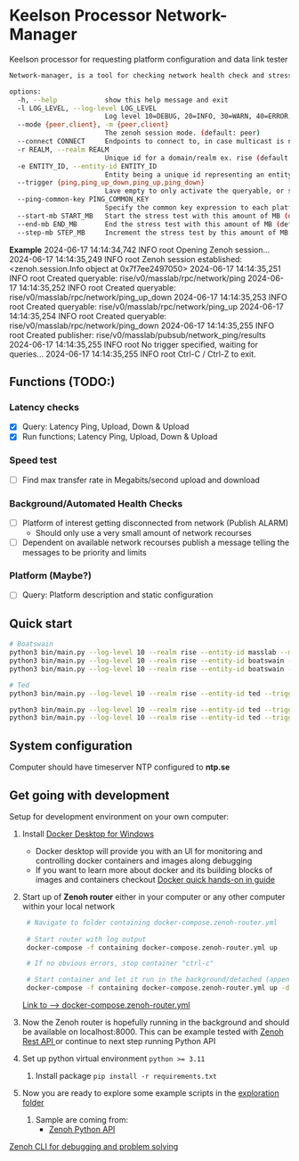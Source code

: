 
# Keelson Processor Network-Manager

Keelson processor for requesting platform configuration and data link tester

```bash
Network-manager, is a tool for checking network health check and stresses test. More coming soon!

options:
  -h, --help            show this help message and exit
  -l LOG_LEVEL, --log-level LOG_LEVEL
                        Log level 10=DEBUG, 20=INFO, 30=WARN, 40=ERROR, 50=CRITICAL 0=NOTSET (default: 30)
  --mode {peer,client}, -m {peer,client}
                        The zenoh session mode. (default: peer)
  --connect CONNECT     Endpoints to connect to, in case multicast is not working. ex. tcp/localhost:7447 (default: None)
  -r REALM, --realm REALM
                        Unique id for a domain/realm ex. rise (default: rise)
  -e ENTITY_ID, --entity-id ENTITY_ID
                        Entity being a unique id representing an entity within the realm ex, boatswain (default: None)
  --trigger {ping,ping_up_down,ping_up,ping_down}
                        Lave empty to only activate the queryable, or specify the test to trigger (default: None)
  --ping-common-key PING_COMMON_KEY
                        Specify the common key expression to each platform {realm}/v{major_version}/{entity_id} (default: None)
  --start-mb START_MB   Start the stress test with this amount of MB (default: 0.0)
  --end-mb END_MB       End the stress test with this amount of MB (default: 10.0)
  --step-mb STEP_MB     Increment the stress test by this amount of MB (default: 1.0)
```

**Example**
2024-06-17 14:14:34,742 INFO root Opening Zenoh session...
2024-06-17 14:14:35,249 INFO root Zenoh session established: <zenoh.session.Info object at 0x7f7ee2497050>
2024-06-17 14:14:35,251 INFO root Created queryable: rise/v0/masslab/rpc/network/ping
2024-06-17 14:14:35,252 INFO root Created queryable: rise/v0/masslab/rpc/network/ping_up_down
2024-06-17 14:14:35,253 INFO root Created queryable: rise/v0/masslab/rpc/network/ping_up
2024-06-17 14:14:35,254 INFO root Created queryable: rise/v0/masslab/rpc/network/ping_down
2024-06-17 14:14:35,255 INFO root Created publisher: rise/v0/masslab/pubsub/network_ping/results
2024-06-17 14:14:35,255 INFO root No trigger specified, waiting for queries...
2024-06-17 14:14:35,255 INFO root Ctrl-C / Ctrl-Z to exit.


## Functions (TODO:)

### Latency checks

- [X] Query: Latency Ping, Upload, Down & Upload
- [X] Run functions; Latency Ping, Upload, Down & Upload

### Speed test

- [ ] Find max transfer rate in Megabits/second upload and download

### Background/Automated Health Checks

- [ ] Platform of interest getting disconnected from network (Publish ALARM)
  - Should only use a very small amount of network recourses
- [ ] Dependent on available network recourses publish a message telling the messages to be priority and limits

### Platform (Maybe?)

- [ ] Query: Platform description and static configuration


## Quick start

```bash
# Boatswain
python3 bin/main.py --log-level 10 --realm rise --entity-id masslab --mode client --connect tcp/localhost:7448
python3 bin/main.py --log-level 10 --realm rise --entity-id boatswain --trigger ping --ping-common-key rise/v0/ted 
python3 bin/main.py --log-level 10 --realm rise --entity-id boatswain --trigger ping_up_down --ping-common-key rise/v0/ted 

# Ted 
python3 bin/main.py --log-level 10 --realm rise --entity-id ted --trigger ping --ping-common-key rise/v0/boatswain 

python3 bin/main.py --log-level 10 --realm rise --entity-id ted --trigger ping_up_down --ping-common-key rise/v0/ted 
python3 bin/main.py --log-level 10 --realm rise --entity-id ted --trigger ping_up_down --ping-common-key rise/v0/boatswain 


```

## System configuration

Computer should have timeserver NTP configured to **ntp.se**

## Get going with development

Setup for development environment on your own computer:

1) Install [Docker Desktop for Windows](https://docs.docker.com/desktop/install/windows-install/)
   - Docker desktop will provide you with an UI for monitoring and controlling docker containers and images along debugging 
   - If you want to learn more about docker and its building blocks of images and containers checkout [Docker quick hands-on in guide](https://docs.docker.com/guides/get-started/)
2) Start up of **Zenoh router** either in your computer or any other computer within your local network 

   ```bash
    # Navigate to folder containing docker-compose.zenoh-router.yml
  
    # Start router with log output 
    docker-compose -f containing docker-compose.zenoh-router.yml up

    # If no obvious errors, stop container "ctrl-c"

    # Start container and let it run in the background/detached (append -d) 
    docker-compose -f containing docker-compose.zenoh-router.yml up -d
   ```

    [Link to --> docker-compose.zenoh-router.yml](docker-compose.zenoh-router.yml)

1) Now the Zenoh router is hopefully running in the background and should be available on localhost:8000. This can be example tested with [Zenoh Rest API ](https://zenoh.io/docs/apis/rest/) or continue to next step running Python API
2) Set up python virtual environment  `python >= 3.11`
   1) Install package `pip install -r requirements.txt`
3)  Now you are ready to explore some example scripts in the [exploration folder](./exploration/) 
    1)  Sample are coming from:
         -   [Zenoh Python API ](https://zenoh-python.readthedocs.io/en/0.10.1-rc/#quick-start-examples)


[Zenoh CLI for debugging and problem solving](https://github.com/RISE-Maritime/zenoh-cli)

